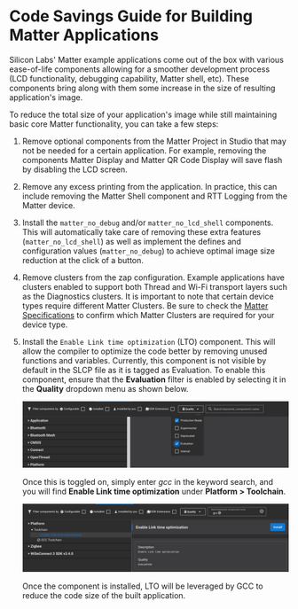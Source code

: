 # Code Savings Guide for Building Matter Applications

Silicon Labs' Matter example applications come out of the box with various ease-of-life components allowing for a smoother development process (LCD functionality, debugging capability, Matter shell, etc). These components bring along with them some increase in the size of resulting application's image.

To reduce the total size of your application's image while still maintaining basic core Matter functionality, you can take a few steps:

1. Remove optional components from the Matter Project in Studio that may not be needed for a certain application. For example, removing the components Matter Display and Matter QR Code Display will save flash by disabling the LCD screen.
2. Remove any excess printing from the application. In practice, this can include removing the Matter Shell component and RTT Logging from the Matter device.
3. Install the `matter_no_debug` and/or `matter_no_lcd_shell` components. This will automatically take care of removing these extra features (`matter_no_lcd_shell`) as well as implement the defines and configuration values (`matter_no_debug`) to achieve optimal image size reduction at the click of a button.
4. Remove clusters from the zap configuration. Example applications have clusters enabled to support both Thread and Wi-Fi transport layers such as the Diagnostics clusters. It is important to note that certain device types require different Matter Clusters. Be sure to check the [Matter Specifications](https://csa-iot.org/developer-resource/specifications-download-request/) to confirm which Matter Clusters are required for your device type.
5. Install the `Enable Link time optimization` (LTO) component. This will allow the compiler to optimize the code better by removing unused functions and variables. Currently, this component is not visible by default in the SLCP file as it is tagged as Evaluation. To enable this component, ensure that the **Evaluation** filter is enabled by selecting it in the **Quality** dropdown menu as shown below.

    ![LTO Plugin](images/slcp-quality-drop-menu.png)

    Once this is toggled on, simply enter *gcc* in the keyword search, and you will find **Enable Link time optimization** under **Platform > Toolchain**.

    ![LTO Plugin](images/gcc-lto-component.png)

    Once the component is installed, LTO will be leveraged by GCC to reduce the code size of the built application.
